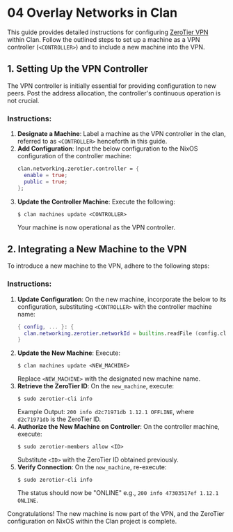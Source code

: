 # 04 Overlay Networks in Clan

This guide provides detailed instructions for configuring
[ZeroTier VPN](https://zerotier.com) within Clan. Follow the
outlined steps to set up a machine as a VPN controller (`<CONTROLLER>`) and to
include a new machine into the VPN.

## 1. Setting Up the VPN Controller

The VPN controller is initially essential for providing configuration to new
peers. Post the address allocation, the controller's continuous operation is not
crucial.

### Instructions:

1. **Designate a Machine**: Label a machine as the VPN controller in the clan,
   referred to as `<CONTROLLER>` henceforth in this guide.
2. **Add Configuration**: Input the below configuration to the NixOS
   configuration of the controller machine:
   ```nix
   clan.networking.zerotier.controller = {
     enable = true;
     public = true;
   };
   ```
3. **Update the Controller Machine**: Execute the following:
   ```console
   $ clan machines update <CONTROLLER>
   ```
   Your machine is now operational as the VPN controller.

## 2. Integrating a New Machine to the VPN

To introduce a new machine to the VPN, adhere to the following steps:

### Instructions:

1. **Update Configuration**: On the new machine, incorporate the below to its
   configuration, substituting `<CONTROLLER>` with the controller machine name:
   ```nix
   { config, ... }: {
     clan.networking.zerotier.networkId = builtins.readFile (config.clanCore.clanDir + "/machines/<CONTROLLER>/facts/zerotier-network-id");
   }
   ```
2. **Update the New Machine**: Execute:
   ```console
   $ clan machines update <NEW_MACHINE>
   ```
   Replace `<NEW_MACHINE>` with the designated new machine name.
3. **Retrieve the ZeroTier ID**: On the `new_machine`, execute:
   ```console
   $ sudo zerotier-cli info
   ```
   Example Output: `200 info d2c71971db 1.12.1 OFFLINE`, where `d2c71971db` is
   the ZeroTier ID.
4. **Authorize the New Machine on Controller**: On the controller machine,
   execute:
   ```console
   $ sudo zerotier-members allow <ID>
   ```
   Substitute `<ID>` with the ZeroTier ID obtained previously.
5. **Verify Connection**: On the `new_machine`, re-execute:
   ```console
   $ sudo zerotier-cli info
   ```
   The status should now be "ONLINE" e.g., `200 info 47303517ef 1.12.1 ONLINE`.

Congratulations! The new machine is now part of the VPN, and the ZeroTier
configuration on NixOS within the Clan project is complete.
